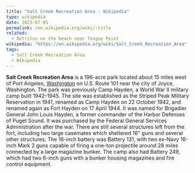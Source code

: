 ```yaml
---
title: "Salt Creek Recreation Area - Wikipedia"
type: wikipedia
date: 2023-07-05
permalink: /en.wikipedia.org/wiki/:title
related:
  - Detritus on the beach near Tongue Point
wikipedia: "https://en.wikipedia.org/wiki/Salt_Creek_Recreation_Area"
tags:
  - Salt Creek Recreation Area
  - Wikipedia
---
```

**Salt Creek Recreation Area** is a 196-acre park located about 15 miles west of Port Angeles, [Washington](/en.wikipedia.org/wiki/Washington_(state)) on U.S. Route 101 near the city of Joyce, Washington. The park was previously Camp Hayden, a World War II military camp built 1942–1945. The site was established as the Striped Peak Military Reservation in 1941, renamed as Camp Hayden on 22 October 1942, and renamed again as Fort Hayden on 17 April 1944. It was named for Brigadier General John Louis Hayden, a former commander of the Harbor Defenses of Puget Sound. It was purchased by the Federal General Services Administration after the war. There are still several structures left from the fort, including two large casemates which sheltered 16" guns and several other structures. The 16-inch battery was Battery 131, with two ex-Navy 16-inch Mark 2 guns capable of firing a one-ton projectile around 28 miles connected by a large magazine bunker. The camp also had Battery 249, which had two 6-inch guns with a bunker housing magazines and fire control equipment.